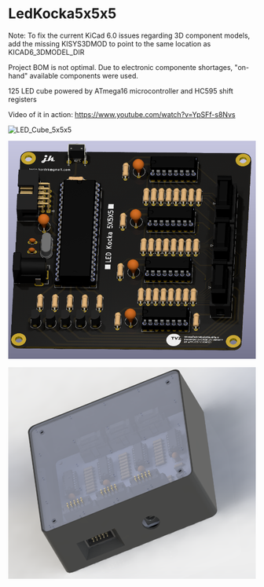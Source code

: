 # LedKocka5x5x5
Note: To fix the current KiCad 6.0 issues regarding 3D component models, add the missing KISYS3DMOD to point to the same location as KICAD6_3DMODEL_DIR

Project BOM is not optimal. Due to electronic componente shortages, "on-hand" available components were used.

125 LED cube powered by ATmega16 microcontroller and HC595 shift registers

Video of it in action: https://www.youtube.com/watch?v=YpSFf-s8Nvs

![LED_Cube_5x5x5](https://user-images.githubusercontent.com/5957510/135715141-74fe0d92-35b2-4714-acf2-75ce838784e9.gif)

![](Images/Kocka.PNG)

![](Enclosure/Enclosure.png)
